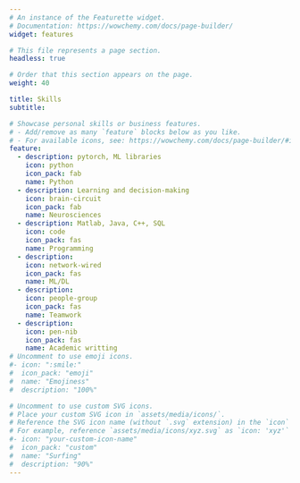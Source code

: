 ```yaml
---
# An instance of the Featurette widget.
# Documentation: https://wowchemy.com/docs/page-builder/
widget: features

# This file represents a page section.
headless: true

# Order that this section appears on the page.
weight: 40

title: Skills
subtitle:

# Showcase personal skills or business features.
# - Add/remove as many `feature` blocks below as you like.
# - For available icons, see: https://wowchemy.com/docs/page-builder/#icons
feature:
  - description: pytorch, ML libraries
    icon: python
    icon_pack: fab
    name: Python
  - description: Learning and decision-making
    icon: brain-circuit
    icon_pack: fab
    name: Neurosciences
  - description: Matlab, Java, C++, SQL
    icon: code
    icon_pack: fas
    name: Programming
  - description: 
    icon: network-wired
    icon_pack: fas
    name: ML/DL
  - description: 
    icon: people-group
    icon_pack: fas
    name: Teamwork
  - description: 
    icon: pen-nib
    icon_pack: fas
    name: Academic writting
# Uncomment to use emoji icons.
#- icon: ":smile:"
#  icon_pack: "emoji"
#  name: "Emojiness"
#  description: "100%"

# Uncomment to use custom SVG icons.
# Place your custom SVG icon in `assets/media/icons/`.
# Reference the SVG icon name (without `.svg` extension) in the `icon` field.
# For example, reference `assets/media/icons/xyz.svg` as `icon: 'xyz'`
#- icon: "your-custom-icon-name"
#  icon_pack: "custom"
#  name: "Surfing"
#  description: "90%"
---
```

